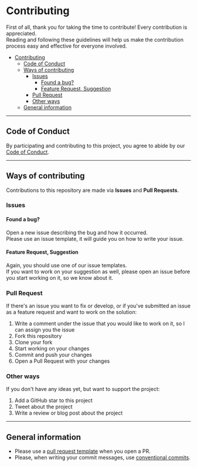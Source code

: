 # Contributing

First of all, thank you for taking the time to contribute! Every contribution is appreciated.  
Reading and following these guidelines will help us make the contribution process easy and effective for everyone involved.

- [Contributing](#contributing)
  - [Code of Conduct](#code-of-conduct)
  - [Ways of contributing](#ways-of-contributing)
    - [Issues](#issues)
      - [Found a bug?](#found-a-bug)
      - [Feature Request, Suggestion](#feature-request-suggestion)
    - [Pull Request](#pull-request)
    - [Other ways](#other-ways)
  - [General information](#general-information)

<hr>

## Code of Conduct

By participating and contributing to this project, you agree to abide by our [Code of Conduct](CODE_OF_CONDUCT.md).

<hr>

## Ways of contributing

Contributions to this repository are made via **Issues** and **Pull Requests**.

### Issues

#### Found a bug?

Open a new issue describing the bug and how it occurred.  
Please use an issue template, it will guide you on how to write your issue.

#### Feature Request, Suggestion

Again, you should use one of our issue templates.  
If you want to work on your suggestion as well, please open an issue before you start working on it, so we know about it.

### Pull Request

If there's an issue you want to fix or develop, or if you've submitted an issue as a feature request and want to work on the solution:

1. Write a comment under the issue that you would like to work on it, so I can assign you the issue
2. Fork this repository
3. Clone your fork
4. Start working on your changes
5. Commit and push your changes
6. Open a Pull Request with your changes

### Other ways

If you don't have any ideas yet, but want to support the project:

1. Add a GitHub star to this project
2. Tweet about the project
3. Write a review or blog post about the project

<hr>

## General information

- Please use a [pull request template](./.github/PULL_REQUEST_TEMPLATE.md) when you open a PR.
- Please, when writing your commit messages, use [conventional commits](https://www.conventionalcommits.org/en/v1.0.0/).

